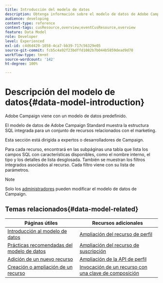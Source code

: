 ```yaml
---
title: Introducción del modelo de datos
description: Obtenga información sobre el modelo de datos de Adobe Campaign.
audience: developing
content-type: reference
context-tags: cusResource,overview;eventCusResource,overview
feature: Data Model
role: Developer
level: Experienced
exl-id: c4d6d420-1058-4ca7-bb39-717c56329e05
source-git-commit: fcb5c4a92f23bdffd1082b7b044b5859dead9d70
workflow-type: tm+mt
source-wordcount: '142'
ht-degree: 100%

---
```


# Descripción del modelo de datos{#data-model-introduction}

Adobe Campaign viene con un modelo de datos predefinido.

El modelo de datos de Adobe Campaign Standard muestra la estructura SQL integrada para un conjunto de recursos relacionados con el marketing.

Esta sección está dirigida a expertos o desarrolladores de Campaign.

Para cada recurso, encontrará en las subpáginas una tabla que lista los campos SQL con características disponibles, como el nombre interno, el tipo y los detalles de lista desglosada. También se muestran los filtros integrados asociados al recurso. Cada filtro viene con su lista de parámetros.

>[!NOTE]
>Solo los [administradores](../../administration/using/users-management.md#functional-administrators) pueden modificar el modelo de datos de Campaign.

## Temas relacionados{#data-model-related}

| Páginas útiles | Recursos adicionales |
|---|---|
| [Introducción al modelo de datos](data-model-concepts.md) | [Ampliación del recurso de perfil](extending-the-profile-resource-with-a-new-field.md) |
| [Prácticas recomendadas del modelo de datos](data-model-best-practices.md) | [Ampliación del recurso de suscripción](extending-the-subscriptions-to-an-application-resource.md) |
| [Adición de un nuevo recurso](key-steps-to-add-a-resource.md) | [Ampliación de la API de perfil](about-extending-the-api.md) |
| [Creación o ampliación de un recurso](creating-or-extending-the-resource.md) | [Invocación de un recurso con una clave de composición](uc-calling-resource-id-key.md) |
